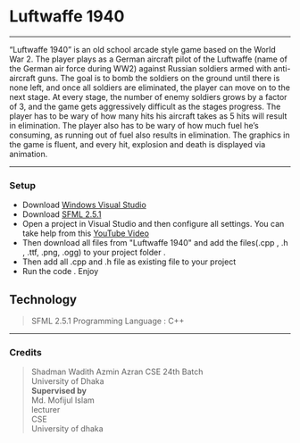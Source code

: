 # Luftwaffe 1940
----
“Luftwaffe 1940” is an old school arcade style game based on the World War 2. The player plays as a German aircraft pilot of the Luftwaffe (name of the German air force during WW2) against Russian soldiers armed with anti-aircraft guns. The goal is to bomb the soldiers on the ground until there is none left, and once all soldiers are eliminated, the player can move on to the next stage. At every stage, the number of enemy soldiers grows by a factor of 3, and the game gets aggressively difficult as the stages progress. The player has to be wary of how many hits his aircraft takes as 5 hits will result in elimination. The player also has to be wary of how much fuel he’s consuming, as running out of fuel also results in elimination. The graphics in the game is fluent, and every hit, explosion and death is displayed via animation.

--------------------------------------------------
### Setup
- Download [Windows Visual Studio](https://visualstudio.microsoft.com/downloads/) 
- Download [SFML 2.5.1](https://www.sfml-dev.org/download/sfml/2.5.1/)
- Open a project in Visual Studio and then configure all settings.
  You can take help from this [YouTube Video](https://www.youtube.com/watch?v=Z6alClFOGoM&list=PLRtjMdoYXLf776y4K432eL_qPw4na_py3&index=2)
- Then download all files from "Luftwaffe 1940" and add the files(.cpp , .h , .ttf, .png, .ogg) to your project folder .
- Then add all .cpp and .h file as existing file to your project 
- Run the code . Enjoy

## Technology
>SFML 2.5.1
>Programming Language : C++
----------------------------------------------------

### Credits
> Shadman Wadith
> Azmin Azran
CSE 24th Batch\
>University of Dhaka\
>**Supervised by** \
>Md. Mofijul Islam \
>lecturer\
>CSE\
>University of dhaka





